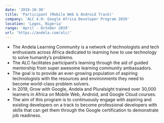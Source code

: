 ```yaml
---
date: '2019-10-30'
title: 'Participant (Mobile Web & Android Track)'
company: 'ALC 4.0: Google Africa Developer Program 2019'
location: 'Lagos, Nigeria'
range: 'April - October 2019'
url: 'https://andela.com/alc/'
---
```


- The Andela Learning Community is a network of technologists and tech enthusiasts across Africa dedicated to learning how to use technology to solve humanity’s problems.
- The ALC facilitates participant’s learning through the aid of guided mentorship from super awesome learning community ambassadors.
- The goal is to provide an ever-growing population of aspiring technologists with the resources and environments they need to become world-class problem solvers.
- In 2019, Grow with Google, Andela and Pluralsight trained over 30,000 learners in Africa on Mobile Web, Android, and Google Cloud courses.
- The aim of this program is to continuously engage with aspiring and existing developers on a track to become professional developers with skills that can get them through the Google certification to demonstrate job readiness.
